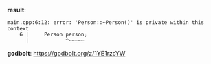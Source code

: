 **result**:
```
main.cpp:6:12: error: 'Person::~Person()' is private within this context
    6 |     Person person;
      |            ^~~~~~
```
**godbolt**: https://godbolt.org/z/1YE1rzcYW